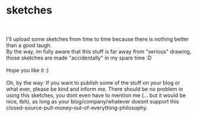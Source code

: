 # sketches
</br>
</br>
I'll upload some sketches from time to time because there is nothing better than a good laugh. </br>
By the way, im fully aware that this stuff is far away from "serious" drawing, those sketches are made "accidentally" in my spare time :D</br></br>
Hope you like it :)
</br></br>
Oh, by the way: If you want to publish some of the stuff on your blog or what ever, please be kind and inform me. There should be no problem in using this sketches, you dont even have to mention me (... but it would be nice, tbh), as long as your blog/company/whatever doesnt support this closed-source-pull-money-out-of-everything-philosophy.
